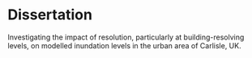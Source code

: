 # Dissertation
Investigating the impact of resolution, particularly at building-resolving levels, on modelled inundation levels in the urban area of Carlisle, UK.  
